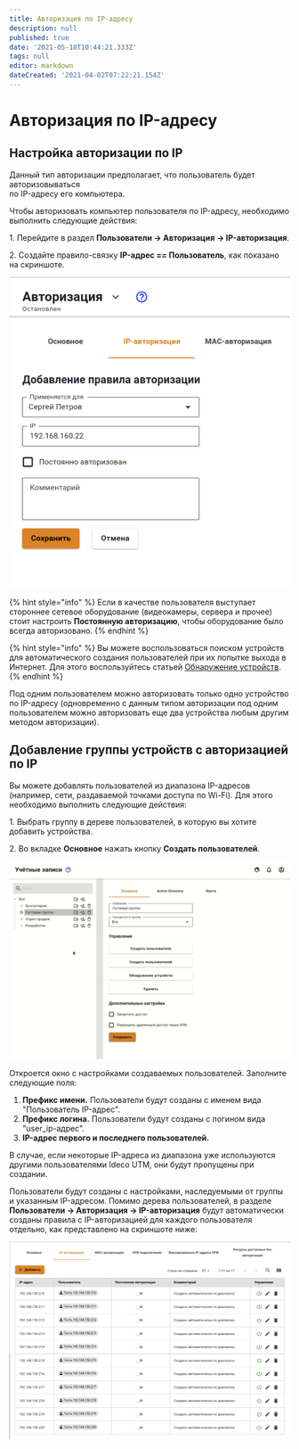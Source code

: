 ```yaml
---
title: Авторизация по IP-адресу
description: null
published: true
date: '2021-05-18T10:44:21.333Z'
tags: null
editor: markdown
dateCreated: '2021-04-02T07:22:21.154Z'
---
```


# Авторизация по IP-адресу

## Настройка авторизации по IP

Данный тип авторизации предполагает, что пользователь будет авторизовываться \
по IP-адресу его компьютера.

Чтобы авторизовать компьютер пользователя по IP-адресу, необходимо выполнить следующие действия:

1\. Перейдите в раздел **Пользователи -> Авторизация -> IP-авторизация**.

2\. Создайте правило-связку **IP-адрес == Пользователь**, как показано на скриншоте.

![](../../../.gitbook/assets/ip-authorization-rule.png)

{% hint style="info" %}
Если в качестве пользователя выступает стороннее сетевое оборудование (видеокамеры, сервера и прочее) стоит настроить **Постоянную авторизацию**, чтобы оборудование было всегда авторизовано.
{% endhint %}

{% hint style="info" %}
Вы можете воспользоваться поиском устройств для автоматического создания пользователей при их попытке выхода в Интернет. Для этого воспользуйтесь статьей [Обнаружение устройств](../device-discovery.md).
{% endhint %}

Под одним пользователем можно авторизовать только одно устройство по IP-адресу (одновременно с данным типом авторизации под одним пользователем можно авторизовать еще два устройства любым другим методом авторизации).

## Добавление группы устройств с авторизацией по IP

Вы можете добавлять пользователей из диапазона IP-адресов (например, сети, раздаваемой точками доступа по Wi-Fi). Для этого необходимо выполнить следующие действия:

1\. Выбрать группу в дереве пользователей, в которую вы хотите добавить устройства.

2\. Во вкладке **Основное** нажать кнопку **Создать пользователей**.

![](../../../.gitbook/assets/mass-user-creating.gif)

Откроется окно с настройками создаваемых пользователей. Заполните следующие поля:

1. **Префикс имени.** Пользователи будут созданы с именем вида "Пользователь IP-адрес".
2. **Префикс логина.** Пользователи будут созданы с логином вида "user\_ip-адрес".
3. **IP-адрес первого и последнего пользователей.**

В случае, если некоторые IP-адреса из диапазона уже используются другими пользователями Ideco UTM, они будут пропущены при создании.

Пользователи будут созданы с настройками, наследуемыми от группы и указанным IP-адресом. Помимо дерева пользователей, в разделе **Пользователи -> Авторизация -> IP-авторизация** будут автоматически созданы правила с IP-авторизацией для каждого пользователя отдельно, как представлено на скриншоте ниже:

![](../../../.gitbook/assets/result-mass-user-creating.png)
